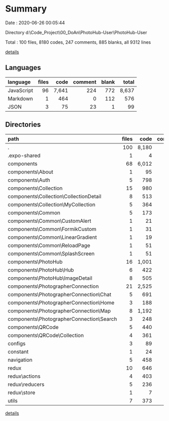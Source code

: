 # Summary

Date : 2020-06-26 00:05:44

Directory d:\Code_Project\00_DoAn\PhotoHub-User\PhotoHub-User

Total : 100 files,  8180 codes, 247 comments, 885 blanks, all 9312 lines

[details](details.md)

## Languages
| language | files | code | comment | blank | total |
| :--- | ---: | ---: | ---: | ---: | ---: |
| JavaScript | 96 | 7,641 | 224 | 772 | 8,637 |
| Markdown | 1 | 464 | 0 | 112 | 576 |
| JSON | 3 | 75 | 23 | 1 | 99 |

## Directories
| path | files | code | comment | blank | total |
| :--- | ---: | ---: | ---: | ---: | ---: |
| . | 100 | 8,180 | 247 | 885 | 9,312 |
| .expo-shared | 1 | 4 | 0 | 0 | 4 |
| components | 68 | 6,012 | 163 | 523 | 6,698 |
| components\About | 1 | 95 | 1 | 10 | 106 |
| components\Auth | 5 | 798 | 20 | 49 | 867 |
| components\Collection | 15 | 980 | 33 | 89 | 1,102 |
| components\Collection\CollectionDetail | 8 | 513 | 10 | 48 | 571 |
| components\Collection\MyCollection | 5 | 364 | 3 | 34 | 401 |
| components\Common | 5 | 173 | 0 | 25 | 198 |
| components\Common\CustomAlert | 1 | 21 | 0 | 3 | 24 |
| components\Common\FormikCustom | 1 | 31 | 0 | 5 | 36 |
| components\Common\LinearGradient | 1 | 19 | 0 | 5 | 24 |
| components\Common\ReloadPage | 1 | 51 | 0 | 6 | 57 |
| components\Common\SplashScreen | 1 | 51 | 0 | 6 | 57 |
| components\PhotoHub | 16 | 1,001 | 18 | 107 | 1,126 |
| components\PhotoHub\Hub | 6 | 422 | 8 | 46 | 476 |
| components\PhotoHub\ImageDetail | 8 | 505 | 8 | 54 | 567 |
| components\PhotographerConnection | 21 | 2,525 | 91 | 210 | 2,826 |
| components\PhotographerConnection\Chat | 5 | 691 | 3 | 47 | 741 |
| components\PhotographerConnection\Home | 3 | 188 | 20 | 24 | 232 |
| components\PhotographerConnection\Map | 8 | 1,192 | 42 | 102 | 1,336 |
| components\PhotographerConnection\Search | 3 | 248 | 23 | 28 | 299 |
| components\QRCode | 5 | 440 | 0 | 33 | 473 |
| components\QRCode\Collection | 4 | 361 | 0 | 27 | 388 |
| configs | 3 | 89 | 2 | 24 | 115 |
| constant | 1 | 24 | 0 | 3 | 27 |
| navigation | 5 | 458 | 13 | 43 | 514 |
| redux | 10 | 646 | 32 | 100 | 778 |
| redux\actions | 4 | 403 | 0 | 56 | 459 |
| redux\reducers | 5 | 236 | 31 | 40 | 307 |
| redux\store | 1 | 7 | 1 | 4 | 12 |
| utils | 7 | 373 | 14 | 73 | 460 |

[details](details.md)